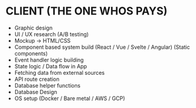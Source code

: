# CLIENT (THE ONE WHOS PAYS)

- Graphic design
- UI / UX research (A/B testing)
- Mockup -> HTML/CSS
- Component based system build (React / Vue / Svelte / Angular) (Static components)
- Event handler logic building
- State logic / Data flow in App
- Fetching data from external sources
- API route creation
- Database helper functions
- Database Design
- OS setup (Docker / Bare metal / AWS / GCP)
